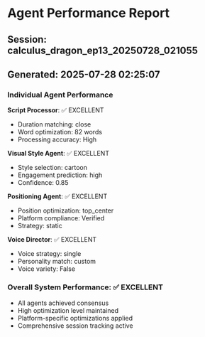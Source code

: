 # Agent Performance Report

## Session: calculus_dragon_ep13_20250728_021055
## Generated: 2025-07-28 02:25:07

### Individual Agent Performance

**Script Processor**: ✅ EXCELLENT
- Duration matching: close
- Word optimization: 82 words
- Processing accuracy: High

**Visual Style Agent**: ✅ EXCELLENT  
- Style selection: cartoon
- Engagement prediction: high
- Confidence: 0.85

**Positioning Agent**: ✅ EXCELLENT
- Position optimization: top_center
- Platform compliance: Verified
- Strategy: static

**Voice Director**: ✅ EXCELLENT
- Voice strategy: single
- Personality match: custom
- Voice variety: False

### Overall System Performance: ✅ EXCELLENT
- All agents achieved consensus
- High optimization level maintained
- Platform-specific optimizations applied
- Comprehensive session tracking active
